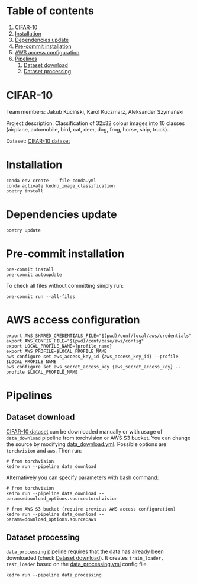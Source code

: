 # Table of contents
1. [CIFAR-10 ](#cifar-10)
2. [Installation](#installation)
3. [Dependencies update](#dependencies-update)
4. [Pre-commit installation](#pre-commit-installation)
5. [AWS access configuration](#aws-access-configuration)
6. [Pipelines](#pipelines)
   1. [Dataset download](#dataset-download)
   2. [Dataset processing](#dataset-processing)

# CIFAR-10 

Team members: Jakub Kuciński, Karol Kuczmarz, Aleksander Szymański

Project description: Classification of 32x32 colour images into 10 classes (airplane, automobile, bird, cat, deer, dog, frog, horse, ship, truck).

Dataset: [CIFAR-10 dataset](https://www.cs.toronto.edu/~kriz/cifar.html)

# Installation

```shell
conda env create  --file conda.yml
conda activate kedro_image_classification
poetry install
```

# Dependencies update

```shell
poetry update
```

# Pre-commit installation

```shell
pre-commit install
pre-commit autoupdate
```
To check all files without committing simply run:
```shell
pre-commit run --all-files
```

# AWS access configuration

```shell
export AWS_SHARED_CREDENTIALS_FILE="$(pwd)/conf/local/aws/credentials"
export AWS_CONFIG_FILE="$(pwd)/conf/base/aws/config"
export LOCAL_PROFILE_NAME={profile_name}
export AWS_PROFILE=$LOCAL_PROFILE_NAME
aws configure set aws_access_key_id {aws_access_key_id} --profile $LOCAL_PROFILE_NAME
aws configure set aws_secret_access_key {aws_secret_access_key} --profile $LOCAL_PROFILE_NAME
```

# Pipelines

## Dataset download

[CIFAR-10 dataset](https://www.cs.toronto.edu/~kriz/cifar.html) can be downloaded manually or with usage of `data_download` pipeline from torchvision or AWS S3 bucket. You can change the source by modifying [data_download.yml](conf/base/parameters/data_download.yml). Possible options are `torchvision` and `aws`. Then run:
```shell
# from torchvision
kedro run --pipeline data_download 
```

Alternatively you can specify parameters with bash command:
```shell
# from torchvision
kedro run --pipeline data_download --params=download_options.source:torchvision
```

```shell
# from AWS S3 bucket (require previous AWS access configuration)
kedro run --pipeline data_download --params=download_options.source:aws
```

## Dataset processing

`data_processing` pipeline requires that the data has already been downloaded (check [Dataset download](#dataset-download)). It creates `train_loader, test_loader` based on the [data_processing.yml](conf/base/parameters/data_processing.yml) config file.

```shell
kedro run --pipeline data_processing
```
